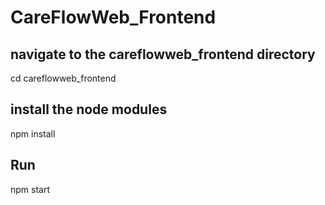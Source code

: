 # CareFlowWeb_Frontend

## navigate to the careflowweb_frontend directory
cd careflowweb_frontend

## install the node modules
npm install

## Run 
npm start
